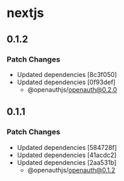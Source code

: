 # nextjs

## 0.1.2

### Patch Changes

- Updated dependencies [8c3f050]
- Updated dependencies [0f93def]
  - @openauthjs/openauth@0.2.0

## 0.1.1

### Patch Changes

- Updated dependencies [584728f]
- Updated dependencies [41acdc2]
- Updated dependencies [2aa531b]
  - @openauthjs/openauth@0.1.2
